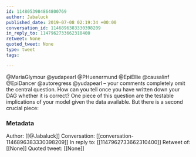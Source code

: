```yaml
---
id: 1148053984864800769
author: Jabaluck
published_date: 2019-07-08 02:19:34 +00:00
conversation_id: 1146896383330398209
in_reply_to: 1147962733662310400
retweet: None
quoted_tweet: None
type: tweet
tags:

---
```


@MariaGlymour @yudapearl @PHuenermund @EpiEllie @causalinf @EpiDancer @autoregress @yudapearl – your comments completely omit the central question. How can you tell once you have written down your DAG whether it is correct? One piece of this question are the testable implications of your model given the data available. But there is a second crucial piece:

### Metadata

Author: [[@Jabaluck]]
Conversation: [[conversation-1146896383330398209]]
In reply to: [[1147962733662310400]]
Retweet of: [[None]]
Quoted tweet: [[None]]
